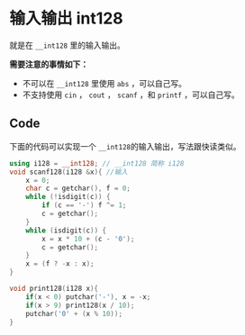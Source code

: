 # 输入输出 int128
就是在 `__int128` 里的输入输出。

**需要注意的事情如下：**
- 不可以在 `__int128` 里使用 `abs` ，可以自己写。
- 不支持使用 `cin` ， `cout` ， `scanf` ，和 `printf` ，可以自己写。

## Code

下面的代码可以实现一个 `__int128`的输入输出，写法跟快读类似。

```cpp
using i128 = __int128; // __int128 简称 i128
void scanf128(i128 &x){ //输入
    x = 0;
    char c = getchar(), f = 0;
    while (!isdigit(c)) {
        if (c == '-') f ^= 1;
        c = getchar();
    }
    while (isdigit(c)) {
        x = x * 10 + (c - '0');
        c = getchar();
    }
    x = (f ? -x : x);
}

void print128(i128 x){
    if(x < 0) putchar('-'), x = -x;
    if(x > 9) print128(x / 10);
    putchar('0' + (x % 10));
}
```